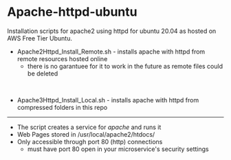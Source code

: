 # Apache-httpd-ubuntu
Installation scripts for apache2 using httpd for ubuntu 20.04 as hosted on AWS Free Tier Ubuntu.

- Apache2Httpd_Install_Remote.sh - installs apache with httpd from remote resources hosted online
  - there is no garantuee for it to work in the future as remote files could be deleted
<br />

- Apache3Httpd_Install_Local.sh - installs apache with httpd from compressed folders in this repo

<hr>

- The script creates a service for *apache* and runs it
- Web Pages stored in /usr/local/apache2/htdocs/
- Only accessible through port 80 (http) connections
  - must have port 80 open in your microservice's security settings
